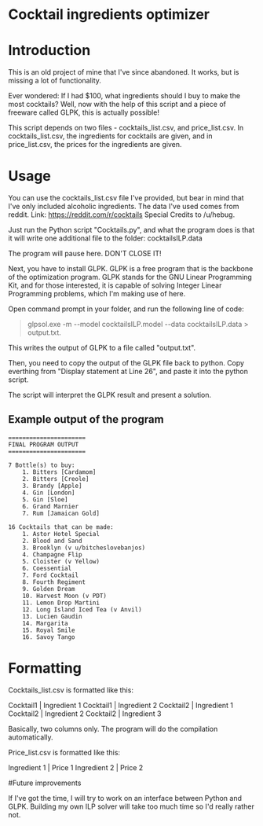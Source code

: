 # Cocktail ingredients optimizer

# Introduction
This is an old project of mine that I've since abandoned. It works, but is missing a lot of functionality.

Ever wondered: If I had $100, what ingredients should I buy to make the most cocktails?
Well, now with the help of this script and a piece of freeware called GLPK, this is actually possible!

This script depends on two files - cocktails_list.csv, and price_list.csv. In cocktails_list.csv, the ingredients for cocktails are given, and in price_list.csv, the prices for the ingredients are given.

# Usage 

You can use the cocktails_list.csv file I've provided, but bear in mind that I've only included alcoholic ingredients. The data I've used comes from reddit. Link: https://reddit.com/r/cocktails Special Credits to /u/hebug.

Just run the Python script "Cocktails.py", and what the program does is that it will write one additional file to the folder: cocktailsILP.data

The program will pause here. DON'T CLOSE IT!

Next, you have to install GLPK. GLPK is a free program that is the backbone of the optimization program. GLPK stands for the GNU Linear Programming Kit, and for those interested, it is capable of solving Integer Linear Programming problems, which I'm making use of here.

Open command prompt in your folder, and run the following line of code:
> glpsol.exe -m --model cocktailsILP.model --data cocktailsILP.data > output.txt. 

This writes the output of GLPK to a file called "output.txt". 

Then, you need to copy the output of the GLPK file back to python. Copy everthing from "Display statement at Line 26", and paste it into the python script.

The script will interpret the GLPK result and present a solution.

## Example output of the program

~~~~
======================
FINAL PROGRAM OUTPUT
======================

7 Bottle(s) to buy:
    1. Bitters [Cardamom]
    2. Bitters [Creole]
    3. Brandy [Apple]
    4. Gin [London]
    5. Gin [Sloe]
    6. Grand Marnier
    7. Rum [Jamaican Gold]

16 Cocktails that can be made:
    1. Astor Hotel Special
    2. Blood and Sand
    3. Brooklyn (v u/bitcheslovebanjos)
    4. Champagne Flip
    5. Cloister (v Yellow)
    6. Coessential
    7. Ford Cocktail
    8. Fourth Regiment
    9. Golden Dream
    10. Harvest Moon (v PDT)
    11. Lemon Drop Martini
    12. Long Island Iced Tea (v Anvil)
    13. Lucien Gaudin
    14. Margarita
    15. Royal Smile
    16. Savoy Tango
~~~~

# Formatting

Cocktails_list.csv is formatted like this:

Cocktail1 | Ingredient 1
Cocktail1 | Ingredient 2
Cocktail2 | Ingredient 1
Cocktail2 | Ingredient 2
Cocktail2 | Ingredient 3

Basically, two columns only. The program will do the compilation automatically.

Price_list.csv is formatted like this:

Ingredient 1 | Price 1
Ingredient 2 | Price 2

#Future improvements

If I've got the time, I will try to work on an interface between Python and GLPK. Building my own ILP solver will take too much time so I'd really rather not.